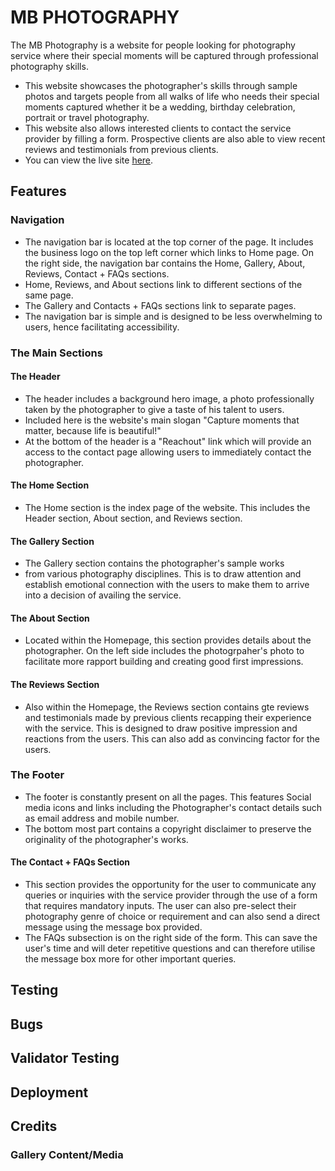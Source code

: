 # MB PHOTOGRAPHY
The MB Photography is a website for people looking for photography service where their special moments will be captured through professional photography skills. 

* This website showcases the photographer's skills through sample photos and targets people from all walks of life who needs their special moments captured whether it be a wedding, birthday celebration, portrait or travel photography. 
* This website also allows interested clients to contact the service provider by filling a form. Prospective clients are also able to view recent reviews and testimonials from previous clients.
* You can view the live site [here](https://mikel072889.github.io/mb-photography-project1/).



[comment]: <> (Screenshot photo will be included here once project is finished)

## Features
### Navigation 
* The navigation bar is located at the top corner of the page. It includes the business logo on the top left corner which links to Home page. On the right side, the navigation bar contains the Home, Gallery, About, Reviews, Contact + FAQs sections.
* Home, Reviews, and About sections link to different sections of the same page.
* The Gallery and Contacts + FAQs sections link to separate pages.
* The navigation bar is simple and is designed to be less overwhelming to users, hence facilitating accessibility.

[comment]: <> (Screenshot photo will be included here once project is finished)

### The Main Sections
#### The Header
* The header includes a background hero image, a photo professionally taken by the photographer to give a taste of his talent to users.
* Included here is the website's main slogan "Capture moments that matter, because life is beautiful!"
* At the bottom of the header is a "Reachout" link which will provide an access to the contact page allowing users to immediately contact the photographer.

[comment]: <> (Screenshot photo will be included here once project is finished)

#### The Home Section
* The Home section is the index page of the website. This includes the Header section, About section, and Reviews section.

#### The Gallery Section
* The Gallery section contains the photographer's sample works
*  from various photography disciplines. This is to draw attention and establish emotional connection with the users to make them to arrive into a decision of availing the service.

#### The About Section
* Located within the Homepage, this section provides details about the photographer. On the left side includes the photogrpaher's photo to facilitate more rapport building and creating good first impressions.

#### The Reviews Section
* Also within the Homepage, the Reviews section contains gte reviews and testimonials made by previous clients recapping their experience with the service. This is designed to draw positive impression and reactions from the users. This can also add as convincing factor for the users.

### The Footer
* The footer is constantly present on all the pages. This features Social media icons and links including the Photographer's contact details such as email address and mobile number.
* The bottom most part contains a copyright disclaimer to preserve the originality of the photographer's works.  

#### The Contact + FAQs Section
* This section provides the opportunity for the user to communicate any queries or inquiries with the service provider through the use of a form that requires mandatory inputs. The user can also pre-select their photography genre of choice or requirement and can also send a direct message using the message box provided.
* The FAQs subsection is on the right side of the form. This can save the user's time and will deter repetitive questions and can therefore utilise the message box more for other important queries. 

## Testing
[comment]: <> (awaiting project's near completion)

## Bugs
[comment]: <> (awaiting project's near completion)

## Validator Testing 
[comment]: <> (awaiting project's near completion)

## Deployment
[comment]: <> (awaiting project's near completion)

## Credits
### Gallery Content/Media
[comment]: <> (awaiting project's near completion)

